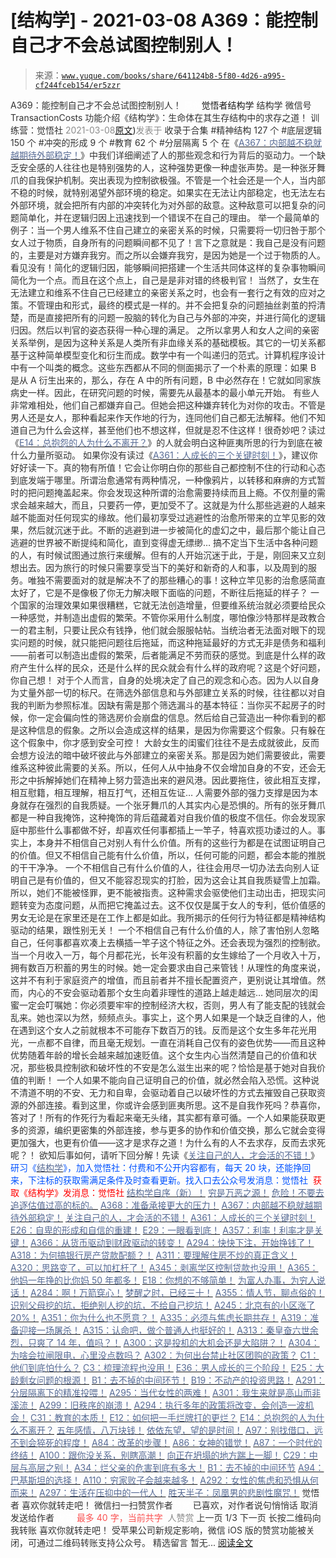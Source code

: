 # [结构学] - 2021-03-08 A369：能控制自己才不会总试图控制别人！

> 来源：[`www.yuque.com/books/share/641124b8-5f80-4d26-a995-cf244fceb154/er5zzr`](https://www.yuque.com/books/share/641124b8-5f80-4d26-a995-cf244fceb154/er5zzr)

<ne-p id="520f42f3293818f927861ebbd5b15da4_p_0" data-lake-id="520f42f3293818f927861ebbd5b15da4_p_0"><ne-text id="u94b71fe4" style="color: rgb(51, 51, 51);">A369：能控制自己才不会总试图控制别人！</ne-text></ne-p> <ne-p id="f8fb65dddfc6e41b1c6380d1decab0ee" data-lake-id="f8fb65dddfc6e41b1c6380d1decab0ee"><ne-text id="uf8e04207" ne-fontsize="12" style="color: rgb(255, 255, 255);">原创</ne-text><ne-text id="uaf4fede1" ne-fontsize="14">觉悟者</ne-text><ne-text id="ua1a51d90" ne-fontsize="14">结构学</ne-text></ne-p> <ne-p id="9e261e78b36cf7a065fe023854888301" data-lake-id="9e261e78b36cf7a065fe023854888301"><ne-text id="uea956066" ne-fontsize="14" ne-bold="true" style="color: rgb(51, 51, 51);">结构学</ne-text></ne-p> <ne-p id="d8f6869783fa6989e93750d2a7acfd92" data-lake-id="d8f6869783fa6989e93750d2a7acfd92"><ne-text id="u2926c5f4" ne-fontsize="14" style="color: rgb(51, 51, 51);">微信号</ne-text><ne-text id="u7d1b9194" ne-fontsize="14" style="color: rgb(51, 51, 51);">TransactionCosts</ne-text></ne-p> <ne-p id="3d1bbc35f45e4b5a9ccf0d0e305fe807" data-lake-id="3d1bbc35f45e4b5a9ccf0d0e305fe807"><ne-text id="u4149d504" ne-fontsize="14" style="color: rgb(51, 51, 51);">功能介绍</ne-text><ne-text id="u0c4cd6f9" ne-fontsize="14" style="color: rgb(51, 51, 51);">《结构学》：生命体在其生存结构中的求存之道！ 训练营：觉悟社</ne-text></ne-p> <ne-p id="954fa78e7372c6ffde6df5ad1f762236" data-lake-id="954fa78e7372c6ffde6df5ad1f762236"><ne-text id="u15825a07" style="color: rgb(140, 140, 140);">2021-03-08</ne-text>[<ne-text id="u51946670" ne-fontsize="14">原文</ne-text>](https://mp.weixin.qq.com/s?__biz=MzIzMDYwOTM0Mg==&mid=2247485377&idx=1&sn=3ca9ede4f634895105b7164899fa4686&chksm=e8b19f10dfc61606ce52c29e547e99db97c4a0756ecf67eca88417b173178a5063ed4a79738f#rd))<ne-text id="u46f73712" ne-fontsize="14" style="color: rgb(140, 140, 140);">发表于</ne-text></ne-p> <ne-p id="cc4afca51091b132cbf4e018781c2baa" data-lake-id="cc4afca51091b132cbf4e018781c2baa"><ne-text id="u22604c88" style="color: rgb(51, 51, 51);">收录于合集</ne-text></ne-p> <ne-p id="e9bd41071f6752a50bbf5bd9d894131e" data-lake-id="e9bd41071f6752a50bbf5bd9d894131e"><ne-text id="u679506ee" style="color: rgb(51, 51, 51);">#精神结构 127 个</ne-text></ne-p> <ne-p id="1f509952199579d874a436ea7d3a7ada" data-lake-id="1f509952199579d874a436ea7d3a7ada"><ne-text id="uccaf461f" style="color: rgb(51, 51, 51);">#底层逻辑 150 个</ne-text></ne-p> <ne-p id="f035281089ae92ae8e25b33d01584273" data-lake-id="f035281089ae92ae8e25b33d01584273"><ne-text id="u616e9373" style="color: rgb(51, 51, 51);">#冲突的形成 9 个</ne-text></ne-p> <ne-p id="5cae29f12536a7074da60ea17bfbeabb" data-lake-id="5cae29f12536a7074da60ea17bfbeabb"><ne-text id="u2e038f79" style="color: rgb(51, 51, 51);">#教育 62 个</ne-text></ne-p> <ne-p id="cc92a76d747efc6807b520e97596a4a9" data-lake-id="cc92a76d747efc6807b520e97596a4a9"><ne-text id="u5b50c810" style="color: rgb(51, 51, 51);">#分层隔离 5 个</ne-text></ne-p> <ne-p id="bac018f652875b4ef01e1e9ab1a49931" data-lake-id="bac018f652875b4ef01e1e9ab1a49931"><ne-text id="uf27b7c18" style="color: rgb(51, 51, 51);">在《</ne-text>[<ne-text id="u93e7ed60" style="color: rgb(87, 107, 149);">A367：内部越不稳就越期待外部稳定！</ne-text>](http://mp.weixin.qq.com/s?__biz=MzIzMDYwOTM0Mg==&mid=2247485357&idx=1&sn=8defe53f9944202f9dd4504eb4b58400&chksm=e8b19f7cdfc6166a35ae3b9e710959c0bbbd9cd381fe3ce105489b542c9c695e3778bae7a2c5&scene=21#wechat_redirect)<ne-text id="u38c5d71b" style="color: rgb(51, 51, 51);">》中我们详细阐述了人的那些观念和行为背后的驱动力。一个缺乏安全感的人往往也是特别强势的人，这种强势更像一种虚张声势。是一种张牙舞爪的自我保护机制。突出表现为控制欲极强。不管是一个社会还是一个人，当内部不稳的时候，就特别渴望外部环境的稳定。如果实在无法让内部稳定，也无法左右外部环境，就会把所有内部的冲突转化为对外部的敌意。这种敌意可以把复杂的问题简单化，并在逻辑归因上迅速找到一个错误不在自己的理由。</ne-text></ne-p> <ne-p id="8bf3067d1c7f46bab000e4a047c3284d" data-lake-id="8bf3067d1c7f46bab000e4a047c3284d"><ne-text id="uc3a2dbac" style="color: rgb(51, 51, 51);">举一个最简单的例子：当一个男人维系不住自己建立的亲密关系的时候，只需要将一切归咎于那个女人过于物质，自身所有的问题瞬间都不见了！言下之意就是：我自己是没有问题的，主要是对方嫌弃我穷。而之所以会嫌弃我穷，是因为她是一个过于物质的人。看见没有！简化的逻辑归因，能够瞬间把搭建一个生活共同体这样的复杂事物瞬间简化为一个点。而且在这个点上，自己是是非对错的终极判官！</ne-text></ne-p> <ne-p id="ce21d1c621e1b995cbd2452f188cb75c" data-lake-id="ce21d1c621e1b995cbd2452f188cb75c"><ne-text id="u78cb5651" style="color: rgb(51, 51, 51);">当然了，女生在无法建立和维系不住自己已经建立的亲密关系之时，也会有一套行之有效的应对之策。不管理由和形式，最终的模式是一样的。并不会把复杂的问题抽丝剥茧的捋清楚，而是直接把所有的问题一股脑的转化为自己与外部的冲突，并进行简化的逻辑归因。然后以判官的姿态获得一种心理的满足。</ne-text></ne-p> <ne-p id="42aef953d112a5915fde27d93f569e6a" data-lake-id="42aef953d112a5915fde27d93f569e6a"><ne-text id="u0c8e4ab3" style="color: rgb(51, 51, 51);">之所以拿男人和女人之间的亲密关系举例，是因为这种关系是人类所有非血缘关系的基础模板。其它的一切关系都基于这种简单模型变化和衍生而成。数学中有一个叫递归的范式。计算机程序设计中有一个叫类的概念。这些东西都从不同的侧面揭示了一个朴素的原理：如果 B 是从 A 衍生出来的，那么，存在 A 中的所有问题，B 中必然存在！它就如同家族病史一样。因此，在研究问题的时候，需要先从最基本的最小单元开始。</ne-text></ne-p> <ne-p id="71a967059ea94615afb8f775d093bf9d" data-lake-id="71a967059ea94615afb8f775d093bf9d"><ne-text id="ud21519bf" style="color: rgb(51, 51, 51);">有些人非常难相处，他们自己都嫌弃自己。但她会把这种嫌弃转化为对你的攻击。不管是男人还是女人，那种看起来作天作地的行为，连同他们自己都无法解释。他们不知道自己为什么会这样，甚至他们也不想这样，但就是忍不住这样！很奇妙吧？读过《</ne-text>[<ne-text id="u18bb4fe2" style="color: rgb(87, 107, 149);">E14：总抱怨的人为什么不离开？</ne-text>](http://mp.weixin.qq.com/s?__biz=MzIzMDYwOTM0Mg==&mid=2247484341&idx=1&sn=c266eb0136273f0b1219e0fd659daafc&chksm=e8b19b64dfc61272f157e1e17a76b2e83c6fd62a1beb78d60ea73a65463109b428cd9dd6ce7a&scene=21#wechat_redirect)<ne-text id="ud2efdc9b" style="color: rgb(51, 51, 51);">》的人就会明白这种匪夷所思的行为到底在被什么力量所驱动。</ne-text></ne-p> <ne-p id="1db4eda777020ddb738a448d5caf66c2" data-lake-id="1db4eda777020ddb738a448d5caf66c2"><ne-text id="u77af70cf" style="color: rgb(51, 51, 51);">如果你没有读过《</ne-text>[<ne-text id="ud36b8373" style="color: rgb(87, 107, 149);">A361：人成长的三个关键时刻！</ne-text>](http://mp.weixin.qq.com/s?__biz=MzIzMDYwOTM0Mg==&mid=2247485321&idx=1&sn=54e54e0b0cf78b3b58fb0bf17a1530fd&chksm=e8b19f58dfc6164e8e99c69f0cd7e900c07daf2313aae9d72766ec6ab6c109bdbecac613508a&scene=21#wechat_redirect)<ne-text id="u8d52d9d8" style="color: rgb(51, 51, 51);">》，建议你好好读一下。真的物有所值！它会让你明白你的那些自己都控制不住的行动和心态到底发端于哪里。所谓治愈通常有两种情况，一种像鸦片，以转移和麻痹的方式暂时的把问题掩盖起来。你会发现这种所谓的治愈需要持续而且上瘾。不仅剂量的需求会越来越大，而且，只要药一停，更加受不了。这就是为什么那些逃避的人越来越不能面对任何现实的缘故。他们最初享受过逃避性的治愈所带来的立竿见影的效果，然后就沉迷于此。不断的逃避到进一步被简化的虚幻之中，最后那个能让自己逃避的世界被不断提纯和简化，直到变得虚无缥缈…</ne-text></ne-p> <ne-p id="7f3aa13a72b0e9720f52a96fd3c5e2c8" data-lake-id="7f3aa13a72b0e9720f52a96fd3c5e2c8"><ne-text id="ucbcd51e3" style="color: rgb(51, 51, 51);">搞不定当下生活中各种问题的人，有时候试图通过旅行来缓解。但有的人开始沉迷于此，于是，刚回来又立刻想出去。因为旅行的时候只需要享受当下的美好和新奇的人和事，以及周到的服务。唯独不需要面对的就是解决不了的那些糟心的事！这种立竿见影的治愈感简直太好了，它是不是像极了你无力解决眼下面临的问题，不断往后拖延的样子？</ne-text></ne-p> <ne-p id="9912fee099e9c142381392b71e724e43" data-lake-id="9912fee099e9c142381392b71e724e43"><ne-text id="uab91b11f" style="color: rgb(51, 51, 51);">一个国家的治理效果如果很糟糕，它就无法创造增量，但要维系统治就必须要给民众一种感觉，并制造出虚假的繁荣。不管你采用什么制度，哪怕像沙特那样是政教合一的君主制，只要让民众有钱挣，他们就会服服帖帖。当统治者无法面对眼下的现实问题的时候，就只能把问题往后拖延，而这种拖延最好的方式无非是债务和福利——前者可以制造出虚假的繁荣，后者能满足不劳而获的感觉。到底是什么样的政府产生什么样的民众，还是什么样的民众就会有什么样的政府呢？这是个好问题，你自己想！</ne-text></ne-p> <ne-p id="456ca3596fd6698ec6350185cb115fe9" data-lake-id="456ca3596fd6698ec6350185cb115fe9"><ne-text id="u783dbe6f" style="color: rgb(51, 51, 51);">对于个人而言，自身的处境决定了自己的观念和心态。因为人以自身为丈量外部一切的标尺。在筛选外部信息和与外部建立关系的时候，往往都以对自我的判断为参照标准。因缺有需是那个筛选漏斗的基本特征：当你买不起房子的时候，你一定会偏向性的筛选房价会崩盘的信息。然后给自己营造出一种你看到的都是这种信息的假象。之所以会造成这样的结果，是因为你需要这个假象。只有躲在这个假象中，你才感到安全可控！</ne-text></ne-p> <ne-p id="abf915c4fc913f4d3676b4fdc26f3d3c" data-lake-id="abf915c4fc913f4d3676b4fdc26f3d3c"><ne-text id="u30d8871d" style="color: rgb(51, 51, 51);">大龄女生的闺蜜们往往不是去成就彼此，反而会想方设法的暗中破坏彼此与外部建立的亲密关系。那是因为她们需要彼此，需要维系这种彼此需要的关系。所以，任何人从中抽身不仅会增加自身的不安，还会无形之中拆解掉她们在精神上努力营造出来的避风港。因此要拖住，彼此相互支撑，相互慰籍，相互理解，相互打气，还相互佐证…</ne-text></ne-p> <ne-p id="f1dbfb42f72da08bf81fb3bc22177d5b" data-lake-id="f1dbfb42f72da08bf81fb3bc22177d5b"><ne-text id="u4a1a8f6a" style="color: rgb(51, 51, 51);">人需要外部的强力支撑是因为本身就存在强烈的自我质疑。一个张牙舞爪的人其实内心是恐惧的。所有的张牙舞爪都是一种自我掩饰，这种掩饰的背后蕴藏着对自我价值的极度不信任。你会发现家庭中那些什么事都做不好，却喜欢任何事都插上一竿子，特喜欢揽功诿过的人。事实上，本身并不相信自己对别人有什么价值。所有的这些行为都是在试图证明自己的价值。但又不相信自己能有什么价值，所以，任何可能的问题，都会本能的推脱的干干净净。</ne-text></ne-p> <ne-p id="e30ad2db52c0ad7b324419e2d87fa21b" data-lake-id="e30ad2db52c0ad7b324419e2d87fa21b"><ne-text id="uf6a72f1b" style="color: rgb(51, 51, 51);">一个不相信自己有什么价值的人，往往会用尽一切办法去向别人证明自己是有价值的，但又不能容忍现实的打脸，因为这会让其自我质疑雪上加霜。所以，她们不能被怪罪，更不能被指责。这种需求会驱使他们主动出击，把现实问题转变为态度问题，从而把它掩盖过去。这不仅仅是属于女人的专利，低价值感的男女无论是在家里还是在工作上都是如此。我所揭示的任何行为特征都是精神结构驱动的结果，跟性别无关！</ne-text></ne-p> <ne-p id="ccb3b154a15bfb71710fe0d3cea55f34" data-lake-id="ccb3b154a15bfb71710fe0d3cea55f34"><ne-text id="ue1f44654" style="color: rgb(51, 51, 51);">一个不相信自己有什么价值的人，除了害怕别人忽略自己，任何事都喜欢凑上去横插一竿子这个特征之外。还会表现为强烈的控制欲。当一个月收入一万，每个月都花光，长年没有积蓄的女生嫁给了一个月收入十万，拥有数百万积蓄的男生的时候。她一定会要求由自己来管钱！从理性的角度来说，这并不有利于家庭资产的增值，而且前者并不擅长配置资产，更别说让其增值。然而，内心的不安会驱动着那个女生向着非理性的道路上越走越远… 她同层次的闺蜜一定会叮嘱她：你必须要牢牢的控制经济大权，否则，男人有了能支配的钱就会乱来。她也深以为然，频频点头。事实上，这个男人如果是一个缺乏自律的人，他在遇到这个女人之前就根本不可能存下数百万的钱。反而是这个女生多年花光用光，一点都不自律，而且毫无规划。一直在消耗自己仅有的姿色优势——而且这种优势随着年龄的增长会越来越加速贬值。这个女生内心当然清楚自己的价值和状况，那些极具控制欲和破坏性的不安是怎么滋生出来的呢？恰恰是基于她对自我价值的判断！</ne-text></ne-p> <ne-p id="e076ea02a83c0efd5361f68b35f21226" data-lake-id="e076ea02a83c0efd5361f68b35f21226"><ne-text id="uc5a3fd37" style="color: rgb(51, 51, 51);">一个人如果不能向自己证明自己的价值，就必然会陷入恐慌。这种说不清道不明的不安、无力和自卑，会驱动着自己以破坏性的方式去摧毁自己获取资源的外部连接。看到这里，你或许会感到匪夷所思。这不是自我作死吗？恭喜你，答对了！</ne-text><ne-text id="u77695373" ne-bold="true" style="color: rgb(51, 51, 51);">所有的作死行为看起来毫无头绪，其实都有章可循。一个人如果能获取更多的资源，编织更密集的外部连接，参与更多的协作和价值交换，那么它就会变得更加强大，也更有价值——这才是求存之道！为什么有的人不去求存，反而去求死呢？！</ne-text></ne-p> <ne-p id="2347dddbd4e5ac0348dfc3d078d90b8c" data-lake-id="2347dddbd4e5ac0348dfc3d078d90b8c"><ne-text id="u246cc9a2" style="color: rgb(51, 51, 51);">欲知后事如何，请听下回分解！先读《</ne-text>[<ne-text id="u3190549f" style="color: rgb(87, 107, 149);">关注自己的人，才会活的不错！</ne-text>](http://mp.weixin.qq.com/s?__biz=MzIzMDYwOTM0Mg==&mid=2247485305&idx=1&sn=c719ea57e5c3320c2e2629dd9a7b44e9&chksm=e8b19fa8dfc616be5fa3f8141ea0aa63d5e1335657ed97e62c1086c41eba29effe58e0c8e9dc&scene=21#wechat_redirect)<ne-text id="u82812940" style="color: rgb(51, 51, 51);">》</ne-text></ne-p> <ne-p id="6c7cf0723f5548d1b9a687b3ad51a963" data-lake-id="6c7cf0723f5548d1b9a687b3ad51a963"><ne-text id="uec9dbcb6" ne-bold="true" style="color: rgb(0, 82, 255);">研习《</ne-text>[<ne-text id="u1b409234" ne-bold="true" style="color: rgb(87, 107, 149);">结构学</ne-text>](https://mp.weixin.qq.com/mp/appmsgalbum?action=getalbum&album_id=1318317199878225920&__biz=MzAxNDk1NjI2Mw==#wechat_redirect)<ne-text id="u4f3f4ed6" ne-bold="true" style="color: rgb(0, 82, 255);">》，加入觉悟社：付费和不公开内容都有，每天 20 块，还能挣回来，下注标的获取需满足条件及时查看更新。</ne-text><ne-text id="u643baddb" style="color: rgb(0, 82, 255);">找入口去公众号发消息：觉悟社 </ne-text></ne-p> <ne-p id="c212c7778d2165b672149c4ce352fa54" data-lake-id="c212c7778d2165b672149c4ce352fa54"><ne-text id="u7a792303" style="color: rgb(255, 0, 0);">获取《结构学》发消息</ne-text><ne-text id="u37e98337" ne-bold="true" style="color: rgb(255, 0, 0);">：觉悟社</ne-text></ne-p>  <ne-p id="a5d7e4120d7c15a8958c7076d5cc8cf2" data-lake-id="a5d7e4120d7c15a8958c7076d5cc8cf2"><ne-card data-card-name="image" data-card-type="inline" id="NVEY1" data-event-boundary="card" style="color: rgb(51, 51, 51);"><ne-p id="ff037a28ee4e7ca62342cf0229ae5836" data-lake-id="ff037a28ee4e7ca62342cf0229ae5836">[<ne-text id="uaf639da4" ne-bold="true" style="color: rgb(87, 107, 149);">结构学自序（新）！</ne-text>](http://mp.weixin.qq.com/s?__biz=MzIzMDYwOTM0Mg==&mid=2247485283&idx=1&sn=aa2b8554b8e5040f8f959636feaa06a3&chksm=e8b19fb2dfc616a430aa381b8da0815311244e694a69809cd92d0602ac34cfe5f1f419b3745e&scene=21#wechat_redirect)</ne-p> <ne-p id="c95ea3d8ec7b19ca9a65462804eedf62" data-lake-id="c95ea3d8ec7b19ca9a65462804eedf62">[<ne-text id="u74385978" style="color: rgb(87, 107, 149);">穷是万恶之源！</ne-text>](http://mp.weixin.qq.com/s?__biz=MzAxNDk1NjI2Mw==&mid=2247483823&idx=1&sn=e54ebe9891b302dc0bf1815c76ccf8b7&chksm=9b8a2227acfdab31a05e273addd9159d4b8263d58d3c58bf214841c8189157519719c3427306&scene=21#wechat_redirect)</ne-p> <ne-p id="62a2e4824b51037d7bbfc30a55a647e2" data-lake-id="62a2e4824b51037d7bbfc30a55a647e2">[<ne-text id="u115ae966" style="color: rgb(87, 107, 149);">危险！不要去追逐估值过高的标的。</ne-text>](http://mp.weixin.qq.com/s?__biz=MzAxNDk1NjI2Mw==&mid=2247486489&idx=1&sn=d1e603c1c20c27049b46c5ce295f7347&chksm=9b8a2f91acfda6876aae54b78c58d06602814a14ad02e895d60e08fa72de1dca5ca00651ad38&scene=21#wechat_redirect)</ne-p> <ne-p id="3e34c00b6a4ea4238927c7c6b0edbc0d" data-lake-id="3e34c00b6a4ea4238927c7c6b0edbc0d">[<ne-text id="u3a5ae290" ne-bold="true" style="color: rgb(87, 107, 149);">A368：准备承接更大的压力！</ne-text>](http://mp.weixin.qq.com/s?__biz=MzIzMDYwOTM0Mg==&mid=2247485369&idx=1&sn=2667c5f16cee9442898e6e5841394ceb&chksm=e8b19f68dfc6167e4e104d37c61b859327f4b8ce37941da84bd412d3e27bb4a51c7dee8e1a7a&scene=21#wechat_redirect)</ne-p> <ne-p id="9edf8166ed5cf1b4d25c5be659d08227" data-lake-id="9edf8166ed5cf1b4d25c5be659d08227">[<ne-text id="uf519d601" ne-bold="true" style="color: rgb(87, 107, 149);">A367：内部越不稳就越期待外部稳定！</ne-text>](http://mp.weixin.qq.com/s?__biz=MzIzMDYwOTM0Mg==&mid=2247485357&idx=1&sn=8defe53f9944202f9dd4504eb4b58400&chksm=e8b19f7cdfc6166a35ae3b9e710959c0bbbd9cd381fe3ce105489b542c9c695e3778bae7a2c5&scene=21#wechat_redirect)</ne-p> <ne-p id="8565eac19e93350efeda587e96ced3fc" data-lake-id="8565eac19e93350efeda587e96ced3fc">[<ne-text id="u524c6660" style="color: rgb(87, 107, 149);">关注自己的人，才会活的不错！</ne-text>](http://mp.weixin.qq.com/s?__biz=MzIzMDYwOTM0Mg==&mid=2247485305&idx=1&sn=c719ea57e5c3320c2e2629dd9a7b44e9&chksm=e8b19fa8dfc616be5fa3f8141ea0aa63d5e1335657ed97e62c1086c41eba29effe58e0c8e9dc&scene=21#wechat_redirect)</ne-p> <ne-p id="8e5c9b033de00e7b82d5732b3438b2b7" data-lake-id="8e5c9b033de00e7b82d5732b3438b2b7">[<ne-text id="u7f33beed" ne-bold="true" style="color: rgb(87, 107, 149);">A361：人成长的三个关键时刻！</ne-text>](http://mp.weixin.qq.com/s?__biz=MzAxNDk1NjI2Mw==&mid=2247486472&idx=1&sn=8b46d73659ff81e3d7bd544e1718a94f&chksm=9b8a2f80acfda69601b059cb0180f8841eda098200c32c84ad6430bb8fbe33a9021fa7890344&scene=21#wechat_redirect)</ne-p> <ne-p id="0b809de68cac4ecbbac87f4bac58f198" data-lake-id="0b809de68cac4ecbbac87f4bac58f198">[<ne-text id="u834aaa75" ne-bold="true" style="color: rgb(87, 107, 149);">E26：自卑的形成和自信的重建！</ne-text>](http://mp.weixin.qq.com/s?__biz=MzIzMDYwOTM0Mg==&mid=2247485311&idx=1&sn=28f827c212f9a1ac53e73986742ca5aa&chksm=e8b19faedfc616b8d527f328c2ad55dca966707c8813ceaa5b7c0daee3432edeec88744d842c&scene=21#wechat_redirect)</ne-p> <ne-p id="744e9b6fc94e618ecb9cb7aa3f3c7340" data-lake-id="744e9b6fc94e618ecb9cb7aa3f3c7340">[<ne-text id="u48566ffc" ne-bold="true" style="color: rgb(87, 107, 149);">E29：一眼看到底！</ne-text>](http://mp.weixin.qq.com/s?__biz=MzIzMDYwOTM0Mg==&mid=2247485301&idx=1&sn=dc6dd50c5d742ea51ce9e394de25351a&chksm=e8b19fa4dfc616b26734c3619c6fa664474fa478d2764c3370dde41d19f6035edc05f9f191e8&scene=21#wechat_redirect)</ne-p> <ne-p id="28eddfba85f620545f2f9c0c9dd16d41" data-lake-id="28eddfba85f620545f2f9c0c9dd16d41">[<ne-text id="u5ea7f2bd" ne-bold="true" style="color: rgb(87, 107, 149);">A357：利率！利率才是关键！</ne-text>](http://mp.weixin.qq.com/s?__biz=MzIzMDYwOTM0Mg==&mid=2247485288&idx=1&sn=4b9b12c3bc11bdcfd2529edd9ab9a92a&chksm=e8b19fb9dfc616afff8c46c46c2a61dea179cdd40a67ed931cae9d2762948e1ee2359d4037b5&scene=21#wechat_redirect)</ne-p> <ne-p id="a44fdaa123877f8042ed45f4e2f4235f" data-lake-id="a44fdaa123877f8042ed45f4e2f4235f">[<ne-text id="u25211f03" ne-bold="true" style="color: rgb(87, 107, 149);">A366：从货币驱动到财政驱动的转变！</ne-text>](http://mp.weixin.qq.com/s?__biz=MzIzMDYwOTM0Mg==&mid=2247485347&idx=1&sn=a916df57ddc7230366719fbecc6c1704&chksm=e8b19f72dfc61664fd99844bfe3ffffb5d6f088807c84d99f11ddbc7410b2eed67bc4c615d53&scene=21#wechat_redirect)</ne-p> <ne-p id="a1bcbb4b94778e460a4d01d49aa5968b" data-lake-id="a1bcbb4b94778e460a4d01d49aa5968b">[<ne-text id="uf47182ce" ne-bold="true" style="color: rgb(87, 107, 149);">A294：快快下注，开始挣钱了！</ne-text>](http://mp.weixin.qq.com/s?__biz=MzIzMDYwOTM0Mg==&mid=2247484849&idx=1&sn=5485cd1d6c511e883e25b0c7dd9e2e3e&chksm=e8b19d60dfc614764ffc8405dccf5b8120b31988f3c1cee74e384c06f0e39c3c81bef8263c3d&scene=21#wechat_redirect)</ne-p> <ne-p id="ba44ecc267497a2e8eb5e0126bccc49b" data-lake-id="ba44ecc267497a2e8eb5e0126bccc49b">[<ne-text id="u231b8eb6" ne-bold="true" style="color: rgb(87, 107, 149);">A318：为何搞银行房产贷款配额？！</ne-text>](http://mp.weixin.qq.com/s?__biz=MzIzMDYwOTM0Mg==&mid=2247485031&idx=1&sn=c4af23061445755fdb12f1196c108b1d&chksm=e8b19eb6dfc617a015821fd94ff2d8f51a2cb8fb456ddd907206b615bf3240c1597d3618609c&scene=21#wechat_redirect)</ne-p> <ne-p id="33b48029e4c709c4a5fb4151addc8203" data-lake-id="33b48029e4c709c4a5fb4151addc8203">[<ne-text id="u3584a9ee" ne-bold="true" style="color: rgb(87, 107, 149);">A311：要理解住房不炒的真正含义！</ne-text>](http://mp.weixin.qq.com/s?__biz=MzIzMDYwOTM0Mg==&mid=2247484959&idx=1&sn=090583ec50bfd9febec1de463c2672f6&chksm=e8b19ecedfc617d8629080f6745c8de013cfe875de26eef6767b2d5c10782650223ed15f807b&scene=21#wechat_redirect)</ne-p> <ne-p id="d0c6866cfae2d43a2411b53734510201" data-lake-id="d0c6866cfae2d43a2411b53734510201">[<ne-text id="uaec8d9ef" ne-fontsize="13" ne-bold="true" style="color: rgb(87, 107, 149);">A320：思路变了，可以加杠杆了！</ne-text>](http://mp.weixin.qq.com/s?__biz=MzIzMDYwOTM0Mg==&mid=2247485041&idx=1&sn=add2174fa42806f885a456a072ee4fee&chksm=e8b19ea0dfc617b6734e013f780112fdd88f28ad5312ce423fea1d75da4c3757660dab175208&scene=21#wechat_redirect)</ne-p> <ne-p id="f4363066c5a8b327e0e4ed6b4b334b9d" data-lake-id="f4363066c5a8b327e0e4ed6b4b334b9d">[<ne-text id="u00fb2e65" ne-bold="true" style="color: rgb(87, 107, 149);">A345：剥离学区控制贷款也没用！</ne-text>](http://mp.weixin.qq.com/s?__biz=MzIzMDYwOTM0Mg==&mid=2247485208&idx=1&sn=ac3653b56fc18a4a6a809139f935bc45&chksm=e8b19fc9dfc616dfa31b0baf15aa90d994ef8a1262e0fd515739c06698cd0673d1d46e6e4c4f&scene=21#wechat_redirect)</ne-p> <ne-p id="879df68c6ddce2f3db04112e5ae549d4" data-lake-id="879df68c6ddce2f3db04112e5ae549d4">[<ne-text id="u89a81ce1" ne-bold="true" style="color: rgb(87, 107, 149);">A365：他妈一年挣的比你妈 50 年都多！</ne-text>](http://mp.weixin.qq.com/s?__biz=MzIzMDYwOTM0Mg==&mid=2247485336&idx=1&sn=2fba7786d5102be1d639bfdd138185db&chksm=e8b19f49dfc6165f4a1e07062ca1414d977f1a6c15d797233e36f7dec3b27c28b0ed72667f5f&scene=21#wechat_redirect)</ne-p> <ne-p id="8e474c37eb99b358c175ff431edc69df" data-lake-id="8e474c37eb99b358c175ff431edc69df">[<ne-text id="u7ee3dc03" ne-bold="true" style="color: rgb(87, 107, 149);">E18：你想的不够简单！</ne-text>](http://mp.weixin.qq.com/s?__biz=MzIzMDYwOTM0Mg==&mid=2247484775&idx=1&sn=2a8e810e281cd7fe5a4db49002b193d2&chksm=e8b19db6dfc614a0e3360f0d54949c40138c27b184c114a44feaa394bd4400073dbbedf6a049&scene=21#wechat_redirect)</ne-p> <ne-p id="bcaac8ff7846215f4bb4271ae7505c41" data-lake-id="bcaac8ff7846215f4bb4271ae7505c41">[<ne-text id="u4460b358" style="color: rgb(87, 107, 149);">为富人办事，为穷人说话！</ne-text>](http://mp.weixin.qq.com/s?__biz=MzIzMDYwOTM0Mg==&mid=2247484462&idx=1&sn=195ebab17907fba73c69ae7a11bc40ad&chksm=e8b19cffdfc615e9b2f88327d492813afa3656859f4d67a6d831ac1cf684a54b760a8b8edcd6&scene=21#wechat_redirect)</ne-p> <ne-p id="a0660e0081ffc77a5538c50da8c6bc26" data-lake-id="a0660e0081ffc77a5538c50da8c6bc26">[<ne-text id="ucd6bfad3" ne-bold="true" style="color: rgb(87, 107, 149);">A284：啊！万箭穿心！</ne-text>](http://mp.weixin.qq.com/s?__biz=MzAxNDk1NjI2Mw==&mid=2247486135&idx=1&sn=e950149b9b9147e9199cfc6093605950&chksm=9b8a293facfda029419b911d4b4fa91c73bbaf695b206df2cf15124d843f4bf4b80673baa394&scene=21#wechat_redirect)</ne-p> <ne-p id="0bbb41a0d71d3f918fa17d41260ed9e3" data-lake-id="0bbb41a0d71d3f918fa17d41260ed9e3">[<ne-text id="u8d9c201b" ne-bold="true" style="color: rgb(87, 107, 149);">梦醒之时，已经三十！</ne-text>](http://mp.weixin.qq.com/s?__biz=MzIzMDYwOTM0Mg==&mid=2247484378&idx=1&sn=e3a058584a13d7a5267315113964280d&chksm=e8b19b0bdfc6121df4af4b77d2d826fd0f4132ccfdee48132ce8cf86eb1ba45b898be83d1dc7&scene=21#wechat_redirect)</ne-p> <ne-p id="867b61278f779440118d28a40ae8344a" data-lake-id="867b61278f779440118d28a40ae8344a">[<ne-text id="ucb08328c" ne-bold="true" style="color: rgb(87, 107, 149);">A355：情人节，聊点俗的！</ne-text>](http://mp.weixin.qq.com/s?__biz=MzAxNDk1NjI2Mw==&mid=2247486442&idx=1&sn=2ed76ec8cb69dfe51023fb4f426eeb51&chksm=9b8a2862acfda17469215d16d6bfa7210211dfb0cf4418774fc0ea014de0f6184c9b01b82f70&scene=21#wechat_redirect)</ne-p> <ne-p id="733f09a629e6baf0930672078098c3fd" data-lake-id="733f09a629e6baf0930672078098c3fd">[<ne-text id="u13023c53" ne-bold="true" style="color: rgb(87, 107, 149);">识别父母挖的坑，拒绝别人挖的坑，不给自己挖坑！</ne-text>](http://mp.weixin.qq.com/s?__biz=MzAxNDk1NjI2Mw==&mid=2247486426&idx=1&sn=8707934ad2fe2f8017d6b7810fd61c17&chksm=9b8a2852acfda1441fded7bab2456dd2493073ad3e5d541e1080d1739879b86c25a3a61df79a&scene=21#wechat_redirect)</ne-p> <ne-p id="7539179b171674da1d099aaf29a19ac2" data-lake-id="7539179b171674da1d099aaf29a19ac2">[<ne-text id="u26c4bc8e" ne-bold="true" style="color: rgb(87, 107, 149);">A245：北京有的小区涨了 20%！</ne-text>](http://mp.weixin.qq.com/s?__biz=MzIzMDYwOTM0Mg==&mid=2247485265&idx=1&sn=f4bce6f07805cba2db3a1a806215e45c&chksm=e8b19f80dfc616966666979063f2c9fce9fe20308538607cf90eac74f0db85c9adf79299f4b8&scene=21#wechat_redirect)</ne-p> <ne-p id="e1eb21e986ebe17cedaa23fad0e455c3" data-lake-id="e1eb21e986ebe17cedaa23fad0e455c3">[<ne-text id="u5498bd12" style="color: rgb(87, 107, 149);">A351：你为什么也不愿意？！</ne-text>](http://mp.weixin.qq.com/s?__biz=MzIzMDYwOTM0Mg==&mid=2247485242&idx=1&sn=f4a01a5936322120b0b158f225bc78de&chksm=e8b19febdfc616fd2eb1558a3b7c748ecc497a3af00aec5b5c5ca8042cc52eb7d0af7befa399&scene=21#wechat_redirect)</ne-p> <ne-p id="ea9f2671ea87b1d136ab5dd5e269b254" data-lake-id="ea9f2671ea87b1d136ab5dd5e269b254">[<ne-text id="ue80c796f" ne-bold="true" style="color: rgb(87, 107, 149);">A335：必须与焦虑长期共存！</ne-text>](http://mp.weixin.qq.com/s?__biz=MzIzMDYwOTM0Mg==&mid=2247485165&idx=1&sn=f3f0957c63fa549b288f00c8b117162e&chksm=e8b19e3cdfc6172a188000afd2b522144a04ba774169824cad2067d93b5365537ff0644f6b9f&scene=21#wechat_redirect)</ne-p> <ne-p id="2ed4030e57f320353770de63dc3aa2af" data-lake-id="2ed4030e57f320353770de63dc3aa2af">[<ne-text id="ua447162e" style="color: rgb(87, 107, 149);">A319：准备迎接一场屠杀！</ne-text>](http://mp.weixin.qq.com/s?__biz=MzIzMDYwOTM0Mg==&mid=2247485036&idx=1&sn=ff52df7559e0a6ed8230922ebd2af71a&chksm=e8b19ebddfc617ab0eca4ed1a66c5227d328155954d6704be456950fb3926e59e5288f7877cf&scene=21#wechat_redirect)</ne-p> <ne-p id="ba15292da28a1e14f02f4c631fe45fa2" data-lake-id="ba15292da28a1e14f02f4c631fe45fa2">[<ne-text id="u5ab66a2e" ne-bold="true" style="color: rgb(87, 107, 149);">A315：认命吧，做个普通人也挺好的！</ne-text>](http://mp.weixin.qq.com/s?__biz=MzIzMDYwOTM0Mg==&mid=2247485008&idx=1&sn=bcaf70c42d4676c8f69de9f9ead1e495&chksm=e8b19e81dfc617973ba40200519407186760e32843fc6f379020da6160b0ba89870dadcae5fa&scene=21#wechat_redirect)</ne-p> <ne-p id="e408ef76f887fcc6e71884c57569c71c" data-lake-id="e408ef76f887fcc6e71884c57569c71c">[<ne-text id="uee15bd5d" ne-bold="true" style="color: rgb(87, 107, 149);">A313：秦皇奋六世余烈，只爽了 14 年，值吗？！</ne-text>](http://mp.weixin.qq.com/s?__biz=MzIzMDYwOTM0Mg==&mid=2247484982&idx=1&sn=c788144715447f1d1706d11032606236&chksm=e8b19ee7dfc617f122722185bea3af2753d3c810cdae1f8c6e5189fb69afc7b28093e7466cfd&scene=21#wechat_redirect)</ne-p> <ne-p id="78f46c963daf9fd36f1bcc627a37df7e" data-lake-id="78f46c963daf9fd36f1bcc627a37df7e">[<ne-text id="ub0ee8539" ne-bold="true" style="color: rgb(87, 107, 149);">A300：这是投机的大机会还是大陷阱？！</ne-text>](http://mp.weixin.qq.com/s?__biz=MzIzMDYwOTM0Mg==&mid=2247484882&idx=1&sn=b103029f41e3aede94e1a45d035cd9ac&chksm=e8b19d03dfc614153863f37ca3f9204b451e2c02ad5ca8680c120e2458e628e5329c76b2d42c&scene=21#wechat_redirect)</ne-p> <ne-p id="544f4fd70e2cfc365feaf8f847ba4ec3" data-lake-id="544f4fd70e2cfc365feaf8f847ba4ec3">[<ne-text id="uff022aec" ne-bold="true" style="color: rgb(87, 107, 149);">A304：为啥会拉闸限电，心里没点数吗？</ne-text>](http://mp.weixin.qq.com/s?__biz=MzIzMDYwOTM0Mg==&mid=2247484921&idx=1&sn=0f74dcad5b3cecf8e438493543b5457e&chksm=e8b19d28dfc6143eb8a9bdcdc8a57259580a9267ecea4e54032b9a803540f314e3c6a3cb50ca&scene=21#wechat_redirect)</ne-p> <ne-p id="782a05d6401c2077832693a3972ffde1" data-lake-id="782a05d6401c2077832693a3972ffde1">[<ne-text id="u516e682f" ne-bold="true" style="color: rgb(87, 107, 149);">A302：为何出台禁止社区团购的政策？</ne-text>](http://mp.weixin.qq.com/s?__biz=MzIzMDYwOTM0Mg==&mid=2247484904&idx=1&sn=3b711f9bc2c47ba0ba432cf47d5832fb&chksm=e8b19d39dfc6142f8524aba7d5a15c694c1e25c19e2e662f6773219ace93c7354adf6878e54f&scene=21#wechat_redirect)</ne-p> <ne-p id="89ea81c229704ba4b981a874bfd14b13" data-lake-id="89ea81c229704ba4b981a874bfd14b13">[<ne-text id="u3aecb22e" style="color: rgb(87, 107, 149);">C1：他们到底怕什么？</ne-text>](http://mp.weixin.qq.com/s?__biz=MzAxNDk1NjI2Mw==&mid=2247483898&idx=1&sn=1b0a50386e9e89d2750dec717236f0aa&chksm=9b8a2272acfdab64235b35ee5e91b8cac6172144207251636e1345fc570aa1601f59eff7f442&scene=21#wechat_redirect)</ne-p> <ne-p id="3a5775bb899276938043e8be229d5951" data-lake-id="3a5775bb899276938043e8be229d5951">[<ne-text id="ue62ac9a3" style="color: rgb(87, 107, 149);">C3：梳理流程也没用！</ne-text>](http://mp.weixin.qq.com/s?__biz=MzAxNDk1NjI2Mw==&mid=2247483989&idx=1&sn=ee70dacfd980f041379d91ae947ece44&chksm=9b8a21ddacfda8cb28bf62d6f53531e8a8ebce2de96396e50ec7e7e144fffe502ec6faee3415&scene=21#wechat_redirect)</ne-p> <ne-p id="4197ac4ca8584b21a8a4fe238930eb98" data-lake-id="4197ac4ca8584b21a8a4fe238930eb98">[<ne-text id="u3f45a4f1" style="color: rgb(87, 107, 149);">E36：男人成长的三个阶段！</ne-text>](http://mp.weixin.qq.com/s?__biz=MzIzMDYwOTM0Mg==&mid=2247484322&idx=1&sn=c300d9466951d36645128c5167ca5934&chksm=e8b19b73dfc61265dde1bb437a9945db0c1d9c7fe1cbffe1feec995c9dde8a6eb99272dc86a9&scene=21#wechat_redirect)</ne-p> <ne-p id="0f7146ccaea7ffb5844ac6f775cfd303" data-lake-id="0f7146ccaea7ffb5844ac6f775cfd303">[<ne-text id="u531cd6b7" style="color: rgb(87, 107, 149);">E25：大龄剩女问题的根源！</ne-text>](http://mp.weixin.qq.com/s?__biz=MzIzMDYwOTM0Mg==&mid=2247484587&idx=1&sn=3335cb9dd973ae9f9c9279a0388bbe33&chksm=e8b19c7adfc6156c752a5edad793fc1d8db424d6b609ce62f26f78537b3b41e83ea47aca2929&scene=21#wechat_redirect)</ne-p> <ne-p id="a5e55a2297bb1eada3a51f4068fdbd21" data-lake-id="a5e55a2297bb1eada3a51f4068fdbd21">[<ne-text id="u036d10ac" style="color: rgb(87, 107, 149);">B1：去不掉的中间环节！</ne-text>](http://mp.weixin.qq.com/s?__biz=MzIzMDYwOTM0Mg==&mid=2247483903&idx=1&sn=e8a21cb816d6a27d869f81463805a208&chksm=e8b1992edfc610380f54d91f9acc9844820c77ce8a5bcedb4f36372c406647f45fd2514a6a77&scene=21#wechat_redirect)</ne-p> <ne-p id="d00a25aabb0c2fdf67996564b959c0ab" data-lake-id="d00a25aabb0c2fdf67996564b959c0ab">[<ne-text id="u619864b6" ne-bold="true" style="color: rgb(87, 107, 149);">B19：不动产的投资思路！</ne-text>](http://mp.weixin.qq.com/s?__biz=MzIzMDYwOTM0Mg==&mid=2247484069&idx=1&sn=a13a6e590a21b27fd1356718b3a2dcd3&chksm=e8b19a74dfc613622b23c7233732cbb1d499c75f9b7ac3047cdeaee3a34eeae7d3b4871429f1&scene=21#wechat_redirect)</ne-p> <ne-p id="6b1eff21cca784b259dc5c4711a4e597" data-lake-id="6b1eff21cca784b259dc5c4711a4e597">[<ne-text id="ucfaab18d" ne-bold="true" style="color: rgb(87, 107, 149);">A291：分层隔离下的精准投喂！</ne-text>](http://mp.weixin.qq.com/s?__biz=MzIzMDYwOTM0Mg==&mid=2247484828&idx=1&sn=e04894d9a01e37c8edb5562d2b0eaa19&chksm=e8b19d4ddfc6145b5803859c628b8b7c24083c66fff9e3a943e82d3e3b7b40a8bad9bed858f8&scene=21#wechat_redirect)</ne-p> <ne-p id="0a4d974da7f79f9aa55cb806a99ed0a7" data-lake-id="0a4d974da7f79f9aa55cb806a99ed0a7">[<ne-text id="u19178b47" style="color: rgb(87, 107, 149);">A295：当代女性的两难！</ne-text>](http://mp.weixin.qq.com/s?__biz=MzIzMDYwOTM0Mg==&mid=2247484854&idx=1&sn=6851afe306f7b89d23728018ea32b7f2&chksm=e8b19d67dfc61471955b15021ac11c5fff9f1607977e9df1bd2bbfabc2deb3dea5c98e369c55&scene=21#wechat_redirect)</ne-p> <ne-p id="fb28f4f44c4afcf6a791622816578e0e" data-lake-id="fb28f4f44c4afcf6a791622816578e0e">[<ne-text id="u82dcbd5b" style="color: rgb(87, 107, 149);">A301：我生来就是高山而非溪流！</ne-text>](http://mp.weixin.qq.com/s?__biz=MzIzMDYwOTM0Mg==&mid=2247484895&idx=1&sn=241f68fd60c1b47239beef7573364ceb&chksm=e8b19d0edfc6141856def733b4a1fd20332b7083f1234182452387fcfe12cebb015db7bfbeec&scene=21#wechat_redirect)</ne-p> <ne-p id="a0f1d56615671f92ba6742ef5c2bfba1" data-lake-id="a0f1d56615671f92ba6742ef5c2bfba1">[<ne-text id="u15041c34" style="color: rgb(87, 107, 149);">A299：旧秩序的崩溃！</ne-text>](http://mp.weixin.qq.com/s?__biz=MzIzMDYwOTM0Mg==&mid=2247484889&idx=1&sn=164441f266273fb02e28029c851bdf6c&chksm=e8b19d08dfc6141e7411c30e887493e32cd32469a54ef3fb00e7ca437917b27458bc70db8616&scene=21#wechat_redirect)</ne-p> <ne-p id="cb2710fe9e6cf668b9672bc1843b3100" data-lake-id="cb2710fe9e6cf668b9672bc1843b3100">[<ne-text id="u8595a2f6" ne-bold="true" style="color: rgb(87, 107, 149);">A294：执行多年的政策将改变，会创造一波机会！</ne-text>](http://mp.weixin.qq.com/s?__biz=MzIzMDYwOTM0Mg==&mid=2247484849&idx=1&sn=5485cd1d6c511e883e25b0c7dd9e2e3e&chksm=e8b19d60dfc614764ffc8405dccf5b8120b31988f3c1cee74e384c06f0e39c3c81bef8263c3d&scene=21#wechat_redirect)</ne-p> <ne-p id="1ac07c2979b5cc28ca723a5e4d7886c4" data-lake-id="1ac07c2979b5cc28ca723a5e4d7886c4">[<ne-text id="ue3e6de98" style="color: rgb(87, 107, 149);">C31：教育的本质！</ne-text>](http://mp.weixin.qq.com/s?__biz=MzAxNDk1NjI2Mw==&mid=2247484645&idx=1&sn=0c19e963af345ec0d157348555f45482&chksm=9b8a276dacfdae7bb43eb0602bf7d9fdc827d0675a7350f893c5b3b43986de58782355a2065d&scene=21#wechat_redirect)</ne-p> <ne-p id="a029308f2a3c5347b865ec4b978d7885" data-lake-id="a029308f2a3c5347b865ec4b978d7885">[<ne-text id="ue08e05b9" style="color: rgb(87, 107, 149);">E12：如何把一手烂牌打的更烂？</ne-text>](http://mp.weixin.qq.com/s?__biz=MzAxNDk1NjI2Mw==&mid=2247485371&idx=1&sn=8e848c21bdb42dbe2fb102617241b981&chksm=9b8a2433acfdad2560f3ff6bc23e4d9cee1b3ebd3e51aa48fa2b97224fe3303853cd6c664ee1&scene=21#wechat_redirect)</ne-p> <ne-p id="9ae3c8e49e6cca287fa21ac4cd14997b" data-lake-id="9ae3c8e49e6cca287fa21ac4cd14997b">[<ne-text id="u3aa4f830" style="color: rgb(87, 107, 149);">E14：总抱怨的人为什么不离开？</ne-text>](http://mp.weixin.qq.com/s?__biz=MzIzMDYwOTM0Mg==&mid=2247484341&idx=1&sn=c266eb0136273f0b1219e0fd659daafc&chksm=e8b19b64dfc61272f157e1e17a76b2e83c6fd62a1beb78d60ea73a65463109b428cd9dd6ce7a&scene=21#wechat_redirect)</ne-p> <ne-p id="e16e12553d82234db017e326f6e6bb8a" data-lake-id="e16e12553d82234db017e326f6e6bb8a">[<ne-text id="u10e808df" style="color: rgb(87, 107, 149);">五年感情，八万块钱！</ne-text>](http://mp.weixin.qq.com/s?__biz=MzIzMDYwOTM0Mg==&mid=2247484317&idx=1&sn=b22f9fb2e3c084e427a5e3e9895be99a&chksm=e8b19b4cdfc6125adf3ea3b0d2b72a121f38e8ba26e43abc48edff900327ce3e7464b944cafb&scene=21#wechat_redirect)</ne-p> <ne-p id="a95dae0abcde12b38f8f64b20a22ea59" data-lake-id="a95dae0abcde12b38f8f64b20a22ea59">[<ne-text id="u0d1d400c" ne-bold="true" style="color: rgb(87, 107, 149);">依依东望，望的是时间！</ne-text>](http://mp.weixin.qq.com/s?__biz=MzIzMDYwOTM0Mg==&mid=2247483860&idx=1&sn=b5b01ae82ff764ce2806251e3f2a809f&chksm=e8b19905dfc61013607735eb7782299c9a4d7a39a8b15a7b46182ef20eda3ffe9f6ed6337e1f&scene=21#wechat_redirect)</ne-p> <ne-p id="fbec2a286b524edefd36faaabfd8ebca" data-lake-id="fbec2a286b524edefd36faaabfd8ebca">[<ne-text id="u34a79921" style="color: rgb(87, 107, 149);">A97：别找借口，远不到会猝死的程度！</ne-text>](http://mp.weixin.qq.com/s?__biz=MzAxNDk1NjI2Mw==&mid=2247484866&idx=1&sn=d93222730b1fd65cd31d270e54c91073&chksm=9b8a264aacfdaf5cf1d8eab64891b03e7b9966e887c9f512b7cb4a3f6cca04f1faa2c5da905d&scene=21#wechat_redirect)</ne-p> <ne-p id="0db88709c381387546a95935c78457c8" data-lake-id="0db88709c381387546a95935c78457c8">[<ne-text id="u32627ed0" style="color: rgb(87, 107, 149);">A84：改革的步骤！</ne-text>](http://mp.weixin.qq.com/s?__biz=MzIzMDYwOTM0Mg==&mid=2247484098&idx=1&sn=8a28fd5dce47b485ed38e4f3cfdb7d05&chksm=e8b19a13dfc61305fde13511d297aa1d6b59184825c7998f338e7d5f36742e3c06c717d78fe8&scene=21#wechat_redirect)</ne-p> <ne-p id="31487056503997daae123c805ce9505a" data-lake-id="31487056503997daae123c805ce9505a">[<ne-text id="u0a619e8e" style="color: rgb(87, 107, 149);">A86：女神的错觉！</ne-text>](http://mp.weixin.qq.com/s?__biz=MzAxNDk1NjI2Mw==&mid=2247484733&idx=1&sn=fab22e8ab3f80b78dab3d4e2e2716bfb&chksm=9b8a26b5acfdafa374df83506e5086a573169362877918977c08490b4e9747c45c99d1266e7f&scene=21#wechat_redirect)</ne-p> <ne-p id="fb4f0ed9e56d622bd7f7dc408a5ba71d" data-lake-id="fb4f0ed9e56d622bd7f7dc408a5ba71d">[<ne-text id="u6137cf33" style="color: rgb(87, 107, 149);">A87：一个时代的终结！</ne-text>](http://mp.weixin.qq.com/s?__biz=MzIzMDYwOTM0Mg==&mid=2247484106&idx=1&sn=89ac1e2a068a9114c08822ed3a6a9916&chksm=e8b19a1bdfc6130d67743acf04c384cd66fa3d13b83614a9b3d70edda3290e8af9765c31b7d7&scene=21#wechat_redirect)</ne-p> <ne-p id="2054a8ca2cc616a49953f22cc66ec424" data-lake-id="2054a8ca2cc616a49953f22cc66ec424">[<ne-text id="u6f12b519" ne-bold="true" style="color: rgb(87, 107, 149);">A100：跟你没关系，别瞎高潮！</ne-text>](http://mp.weixin.qq.com/s?__biz=MzAxNDk1NjI2Mw==&mid=2247484826&idx=1&sn=c2df87478a77eebf01085c7795424395&chksm=9b8a2612acfdaf04f9034241f17123b00853fb4fa0af799266ae01cdd7ce776318d0d88cde41&scene=21#wechat_redirect)</ne-p> <ne-p id="6dca66d886edd9554d9d08e24e5e7b9b" data-lake-id="6dca66d886edd9554d9d08e24e5e7b9b">[<ne-text id="u89cbd8e6" ne-bold="true" style="color: rgb(87, 107, 149);">向正在坍塌的地方踹上一脚！</ne-text>](http://mp.weixin.qq.com/s?__biz=MzAxNDk1NjI2Mw==&mid=2247483789&idx=1&sn=5e44b7b524c3dc4bb7705f49ed0a44a3&chksm=9b8a2205acfdab139e4b1d44ef6702b09c9fbf79505340205d13fbdaa33207a997f54bee0e97&scene=21#wechat_redirect)</ne-p> <ne-p id="77650e15c1574dee7f00ddb093a30855" data-lake-id="77650e15c1574dee7f00ddb093a30855">[<ne-text id="u47c36cc7" style="color: rgb(87, 107, 149);">C29：中层与高层之别！</ne-text>](http://mp.weixin.qq.com/s?__biz=MzIzMDYwOTM0Mg==&mid=2247484061&idx=1&sn=6b5effaceec4ccea129b0b2c0ff9eb94&chksm=e8b19a4cdfc6135a82d4a79c2245a8efb5cea97135ffeef76afcdb0f1d23fc37408270b77ac3&scene=21#wechat_redirect)</ne-p> <ne-p id="05eef0b169ed96e837e09e1ff8ce399b" data-lake-id="05eef0b169ed96e837e09e1ff8ce399b">[<ne-text id="u8a53da71" style="color: rgb(87, 107, 149);">A34：烂父亲的危害到底有多大！</ne-text>](http://mp.weixin.qq.com/s?__biz=MzIzMDYwOTM0Mg==&mid=2247483986&idx=1&sn=984fbf5e696f7a3f34f25dcf93037cea&chksm=e8b19a83dfc61395d629a54503920505c42a73a62b9e72308ed4ea0d66c509ca66a1a3138ea5&scene=21#wechat_redirect)</ne-p> <ne-p id="181b79d0a22478a0bf38d25062a8d6c9" data-lake-id="181b79d0a22478a0bf38d25062a8d6c9">[<ne-text id="ue28c1bdd" style="color: rgb(87, 107, 149);">B1：去不掉的中间环节</ne-text>](http://mp.weixin.qq.com/s?__biz=MzIzMDYwOTM0Mg==&mid=2247483903&idx=1&sn=e8a21cb816d6a27d869f81463805a208&chksm=e8b1992edfc610380f54d91f9acc9844820c77ce8a5bcedb4f36372c406647f45fd2514a6a77&scene=21#wechat_redirect)</ne-p> <ne-p id="5a8b4974ef54c3eab47a6fccabd11a21" data-lake-id="5a8b4974ef54c3eab47a6fccabd11a21">[<ne-text id="ubfb6a1ea" style="color: rgb(87, 107, 149);">A94：巴基斯坦的选择！</ne-text>](http://mp.weixin.qq.com/s?__biz=MzAxNDk1NjI2Mw==&mid=2247484787&idx=1&sn=1e88f66866554dbb73e4fd4d7947be0d&chksm=9b8a26fbacfdafed9d52a547f2f4608ef001fa2b6a07ec62bb06c5df56b23b6bca3d7b26b6cf&scene=21#wechat_redirect)</ne-p> <ne-p id="b5fd01fc5b39b2428bf79c36c416afd0" data-lake-id="b5fd01fc5b39b2428bf79c36c416afd0">[<ne-text id="ub599d9f9" style="color: rgb(87, 107, 149);">A110：穷家败子会越来越多！</ne-text>](http://mp.weixin.qq.com/s?__biz=MzAxNDk1NjI2Mw==&mid=2247484897&idx=1&sn=84e1c8a85eb385c04f400095d47d55eb&chksm=9b8a2669acfdaf7f7a431a12c057023ae123aaa855b0f9d48a98c21eae27788632beb60765c9&scene=21#wechat_redirect)</ne-p> <ne-p id="fb84ae592045987bed3f65bdbdaffc28" data-lake-id="fb84ae592045987bed3f65bdbdaffc28">[<ne-text id="uac0836e6" style="color: rgb(87, 107, 149);">A292：女性的焦虑和恐惧从何而来！</ne-text>](http://mp.weixin.qq.com/s?__biz=MzIzMDYwOTM0Mg==&mid=2247484834&idx=1&sn=133b970c2ecae4d25d1c8a3444efc5a1&chksm=e8b19d73dfc61465bf0d5389f9a9efea963f1cf1eb332e4ed8a09d9adc8ebd3416e257edc1d8&scene=21#wechat_redirect)</ne-p> <ne-p id="b608d3882394014d42a92af00268084c" data-lake-id="b608d3882394014d42a92af00268084c">[<ne-text id="uae01f759" style="color: rgb(87, 107, 149);">A297：生活在压抑中的一代人！</ne-text>](http://mp.weixin.qq.com/s?__biz=MzIzMDYwOTM0Mg==&mid=2247484874&idx=1&sn=6782638e1b5835654e4c6ffea1b589c1&chksm=e8b19d1bdfc6140d256cdc1a89b2b5a62b203b6163b74627f5334a296438a43ffaa765dd7533&scene=21#wechat_redirect)</ne-p> <ne-p id="85ddc7fd229522ecca4fa053cafd521b" data-lake-id="85ddc7fd229522ecca4fa053cafd521b">[<ne-text id="u52ba12ce" style="color: rgb(87, 107, 149);">胜天半子：凤凰男的悲剧性魔咒！</ne-text>](http://mp.weixin.qq.com/s?__biz=MzAxNDk1NjI2Mw==&mid=2247484459&idx=1&sn=3af333a7d8f81253f730e57ba86f6f11&chksm=9b8a27a3acfdaeb524c155bcc629f472e273558add2d9c91ca3295d08144bd6d7d26ed757e6c&scene=21#wechat_redirect)</ne-p> <ne-p id="695f0b8879a0fdb2fda632ceae9c151e" data-lake-id="695f0b8879a0fdb2fda632ceae9c151e"><ne-text id="uaa384d62" style="color: rgb(51, 51, 51);">觉悟者</ne-text></ne-p> <ne-p id="e7625559af8b30b24fa3790729fccc24" data-lake-id="e7625559af8b30b24fa3790729fccc24"><ne-text id="ua7137d6c" style="color: rgb(51, 51, 51);">喜欢你就转走吧！</ne-text></ne-p> <ne-p id="088d09e291fd5503361551f23deb8b43" data-lake-id="088d09e291fd5503361551f23deb8b43"><ne-text id="ubf31d6a0" ne-bold="true" style="color: rgb(51, 51, 51);">微信扫一扫赞赏作者</ne-text><ne-text id="u57795fc4" ne-bold="true" style="color: rgb(255, 255, 255);">赞赏</ne-text></ne-p> <ne-p id="ea15e266de579b77aa8b20d2347373fd" data-lake-id="ea15e266de579b77aa8b20d2347373fd"><ne-text id="u9f9a8659" style="color: rgb(51, 51, 51);">已喜欢，</ne-text><ne-text id="ua27b3384">对作者说句悄悄话</ne-text></ne-p> <ne-p id="69b0fc561ad7e32ba504963d4f917c9d" data-lake-id="69b0fc561ad7e32ba504963d4f917c9d"><ne-text id="ue64e7e99" style="color: rgb(51, 51, 51);">取消</ne-text></ne-p> <ne-p id="f5d5748eaaeec2c66498a721207e24aa" data-lake-id="f5d5748eaaeec2c66498a721207e24aa"><ne-text id="uabc60628" ne-fontsize="14" ne-bold="true" style="color: rgb(51, 51, 51);">发送给作者</ne-text></ne-p> <ne-p id="224c483552eb3bc0ae5bea38296c3e2b" data-lake-id="224c483552eb3bc0ae5bea38296c3e2b"><ne-text id="u1e3b6030" ne-bold="true" style="color: rgb(255, 255, 255);">发送</ne-text></ne-p> <ne-p id="6f67bbd74b0a7b7733f012cb7f43b696" data-lake-id="6f67bbd74b0a7b7733f012cb7f43b696"><ne-text id="u6b1320bb" ne-fontsize="13" style="color: rgb(250, 81, 81);">最多 40 字，当前共字</ne-text></ne-p> <ne-p id="054666fe828df64499b3f6878d93cbab" data-lake-id="054666fe828df64499b3f6878d93cbab"><ne-text id="u316165c6" style="color: rgb(136, 136, 136);"> 人赞赏</ne-text></ne-p> <ne-p id="afd388fd441f9184f6c3b5f5a0c14470" data-lake-id="afd388fd441f9184f6c3b5f5a0c14470"><ne-text id="u2b1d1837" style="color: rgb(51, 51, 51);">上一页</ne-text> <ne-text id="u1ac789ae">1</ne-text><ne-text id="ude4970d9" style="color: rgb(51, 51, 51);">/3 下一页</ne-text></ne-p> <ne-p id="cba8f838287635218c20c7f261b5f348" data-lake-id="cba8f838287635218c20c7f261b5f348"><ne-text id="u51c551ad" style="color: rgb(51, 51, 51);">长按二维码向我转账</ne-text></ne-p> <ne-p id="9cf075622e79daf3a8b1d357b1f84a35" data-lake-id="9cf075622e79daf3a8b1d357b1f84a35"><ne-text id="uc3516b62" style="color: rgb(51, 51, 51);">喜欢你就转走吧！</ne-text></ne-p> <ne-p id="b9933d67e6d7c2b151a5d98020b9abc0" data-lake-id="b9933d67e6d7c2b151a5d98020b9abc0"><ne-text id="u50f33b5e" style="color: rgb(51, 51, 51);">受苹果公司新规定影响，微信 iOS 版的赞赏功能被关闭，可通过二维码转账支持公众号。</ne-text></ne-p> <ne-h3 id="BuOZP" data-lake-id="BuOZP"><ne-heading-ext><ne-heading-anchor></ne-heading-anchor><ne-heading-fold></ne-heading-fold></ne-heading-ext><ne-heading-content><ne-text id="uabe9e469" ne-fontsize="16" style="color: rgb(51, 51, 51);">精选留言</ne-text></ne-heading-content></ne-h3> <ne-p id="97e931022b30f6d9ad709cac620316cc" data-lake-id="97e931022b30f6d9ad709cac620316cc"><ne-text id="u24aae2f9" style="color: rgb(51, 51, 51);">暂无...</ne-text></ne-p> <ne-p id="f5443de4ffb64931bbb12f3deb2ef9b6" data-lake-id="f5443de4ffb64931bbb12f3deb2ef9b6">[<ne-text id="ub8ece93b">阅读全文</ne-text>](https://t.zsxq.com/ZfiMbqr)</ne-p></ne-card></ne-p>